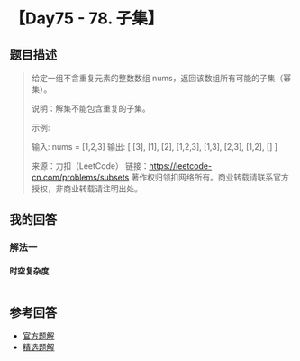 # 【Day75 - 78. 子集】

## 题目描述

> 给定一组不含重复元素的整数数组 nums，返回该数组所有可能的子集（幂集）。
>
> 说明：解集不能包含重复的子集。
>
> 示例:
>
> 输入: nums = [1,2,3]
> 输出:
> [
>   [3],
>   [1],
>   [2],
>   [1,2,3],
>   [1,3],
>   [2,3],
>   [1,2],
>   []
> ]
>
> 来源：力扣（LeetCode）
> 链接：https://leetcode-cn.com/problems/subsets
> 著作权归领扣网络所有。商业转载请联系官方授权，非商业转载请注明出处。

## 我的回答

### 解法一

#### 时空复杂度

```js

```



## 参考回答

- [官方题解](https://github.com/leetcode-pp/91alg-1/issues/100#issuecomment-673283329)
- [精选题解](https://github.com/leetcode-pp/91alg-1/issues/100#issuecomment-672625955)
